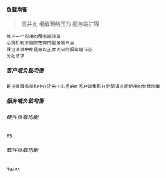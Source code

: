 





#### 负载均衡

> 高并发 缓解网络压力 服务端扩容

```
维护一个可用的服务端清单
心跳机制来删除故障的服务端节点
保证清单中都是可以正常访问的服务端节点
分配请求
```

##### 客户端负载均衡

```
是指微服务架构中在注册中心祖册的客户端集群在分配请求而使用的负载均衡
```

##### 服务端负载均衡

###### 硬件负载均衡

```
F5
```

###### 软件负载均衡

```
Nginx
```

#### 

































































































































